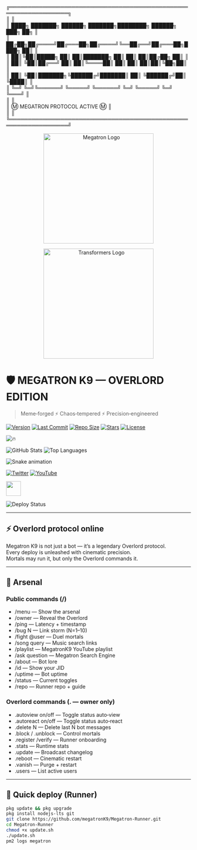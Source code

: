 <p align="center">

╔══════════════════════════════════════════════════════════════════╗  
║                                                                  ║  
║      ████╗ ███████╗ ██████╗ ███████╗████████╗ ██████╗ ███╗   ██╗  ║  
║      ██╔██╗██╔════╝██╔═══██╗██╔════╝╚══██╔══╝██╔═══██╗████╗  ██║  ║  
║      ██║╚██║█████╗  ██║   ██║███████╗   ██║   ██║   ██║██╔██╗ ██║  ║  
║      ██║ ╚██║██╔══╝  ██║   ██║╚════██║   ██║   ██║   ██║██║╚██╗██║  ║  
║      ██║  ╚██║███████╗╚██████╔╝███████║   ██║   ╚██████╔╝██║ ╚████║  ║  
║      ╚═╝   ╚═╝╚══════╝ ╚═════╝ ╚══════╝   ╚═╝    ╚═════╝ ╚═╝  ╚═══╝  ║  
║                                                                  ║  
║                  Ⓜ️  MEGATRON PROTOCOL ACTIVE  Ⓜ️                 ║  
║                                                                  ║  
╚══════════════════════════════════════════════════════════════════╝  

</p>

<p align="center">
  <img src="assets/megatron-logo.gif" alt="Megatron Logo" width="300"/>
</p>

<p align="center">
  <img src="https://media.giphy.com/media/im1xKpjEwdQuk/giphy.gif" width="300" alt="Transformers Logo">
</p>

# 🛡️ MEGATRON K9 — OVERLORD EDITION

> Meme‑forged ⚡ Chaos‑tempered ⚡ Precision‑engineered

[![Version](https://img.shields.io/github/package-json/v/megatronK9/Megatron-Runner?color=red&label=version&logo=npm)](https://github.com/megatronK9/Megatron-Runner)
[![Last Commit](https://img.shields.io/github/last-commit/megatronK9/Megatron-Runner?color=yellow&logo=github)](https://github.com/megatronK9/Megatron-Runner/commits/main)
[![Repo Size](https://img.shields.io/github/repo-size/megatronK9/Megatron-Runner?color=blue&logo=github)](https://github.com/megatronK9/Megatron-Runner)
[![Stars](https://img.shields.io/github/stars/megatronK9/Megatron-Runner?color=gold&logo=github)](https://github.com/megatronK9/Megatron-Runner/stargazers)
[![License](https://img.shields.io/github/license/megatronK9/Megatron-Runner?color=green)](LICENSE)

![🔥](https://img.shields.io/badge/🔥-MegatronK9-red)

![GitHub Stats](https://github-readme-stats.vercel.app/api?username=MegatronK9&show_icons=true&theme=dark)
![Top Languages](https://github-readme-stats.vercel.app/api/top-langs/?username=MegatronK9&layout=compact&theme=dark)

![Snake animation](https://github.com/MegatronK9/Megatron-Runner/blob/output/github-contribution-grid-snake.svg)

[![Twitter](https://img.shields.io/badge/Twitter-@MegatronK9-blue?logo=twitter)](https://twitter.com/MegatronK9)
[![YouTube](https://img.shields.io/badge/YouTube-@MegatronK9-red?logo=youtube)](https://youtube.com/@MegatronK9)

<img src="https://cdn.jsdelivr.net/gh/devicons/devicon/icons/javascript/javascript-original.svg" width="40"/>

![Deploy Status](https://github.com/megatronK9/Megatron-Runner/actions/workflows/deploy.yml/badge.svg)

---

## ⚡ Overlord protocol online

Megatron K9 is not just a bot — it’s a legendary Overlord protocol.  
Every deploy is unleashed with cinematic precision.  
Mortals may run it, but only the Overlord commands it.

---

## 📂 Arsenal

### Public commands (/)
- /menu — Show the arsenal  
- /owner — Reveal the Overlord  
- /ping — Latency + timestamp  
- /bug N — Link storm (N=1–10)  
- /fight @user — Duel mortals  
- /song query — Music search links  
- /playlist — MegatronK9 YouTube playlist  
- /ask question — Megatron Search Engine  
- /about — Bot lore  
- /id — Show your JID  
- /uptime — Bot uptime  
- /status — Current toggles  
- /repo — Runner repo + guide  

### Overlord commands (. — owner only)
- .autoview on/off — Toggle status auto‑view  
- .autoreact on/off — Toggle status auto‑react  
- .delete N — Delete last N bot messages  
- .block / .unblock — Control mortals  
- .register /verify — Runner onboarding  
- .stats — Runtime stats  
- .update — Broadcast changelog  
- .reboot — Cinematic restart  
- .vanish — Purge + restart  
- .users — List active users  

---

## 🚀 Quick deploy (Runner)

```bash
pkg update && pkg upgrade
pkg install nodejs-lts git
git clone https://github.com/megatronK9/Megatron-Runner.git
cd Megatron-Runner
chmod +x update.sh
./update.sh
pm2 logs megatron
